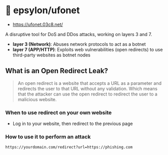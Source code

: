 # 🚀 epsylon/ufonet

- https://ufonet.03c8.net/  

A disruptive tool for DoS and DDos attacks, working on layers 3 and 7.

- **layer 3 (Network)**: Abuses network protocols to act as a botnet
- **layer 7 (APP/HTTP)**: Exploits web vulnerabilities (open redirects) to use third-party websites as botnet nodes 

## What is an Open Redirect Leak?

> An open redirect is a website that accepts a URL as a parameter and redirects the user to that URL without any validation. Which means that the attacker can use the open redirect to redirect the user to a malicious website.

### When to use redirect on your own website

- Log in to your website, then redirect to the previous page  

### How to use it to perform an attack

```shell
https://yourdomain.com/redirect?url=https://phishing.com
```
